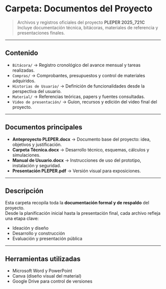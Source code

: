 # Carpeta: Documentos del Proyecto

> Archivos y registros oficiales del proyecto **PLEPER 2025_721C**  
> Incluye documentación técnica, bitácoras, materiales de referencia y presentaciones finales.

---

## Contenido
- `Bitácora/` → Registro cronológico del avance mensual y tareas realizadas.  
- `Compras/` → Comprobantes, presupuestos y control de materiales adquiridos.  
- `Historias de Usuario/` → Definición de funcionalidades desde la perspectiva del usuario.  
- `Material/` → Referencias teóricas, papers y fuentes consultadas.  
- `Video de presentación/` → Guion, recursos y edición del video final del proyecto.  

---

## Documentos principales
- **Anteproyecto PLEPER.docx** → Documento base del proyecto: idea, objetivos y justificación.  
- **Carpeta Técnica.docx** → Desarrollo técnico, esquemas, cálculos y simulaciones.  
- **Manual de Usuario.docx** → Instrucciones de uso del prototipo, instalación y seguridad.  
- **Presentación PLEPER.pdf** → Versión visual para exposiciones.  

---

## Descripción
Esta carpeta recopila toda la **documentación formal y de respaldo** del proyecto.  
Desde la planificación inicial hasta la presentación final, cada archivo refleja una etapa clave:  
- Ideación y diseño 
- Desarrollo y construcción  
- Evaluación y presentación pública  

---

## Herramientas utilizadas
- Microsoft Word y PowerPoint  
- Canva (diseño visual del material)  
- Google Drive para control de versiones  
